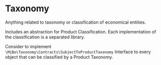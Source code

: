 # Taxonomy

Anything related to taxonomy or classification of economical entities.  

Includes an abstraction for Product Classification. Each implementation of the classification
is a separated library.

Consider to implement `\MiBo\Taxonomy\Contracts\SubjectToProductTaxonomy` Interface to every
object that can be classified by a Product Taxonomy.
